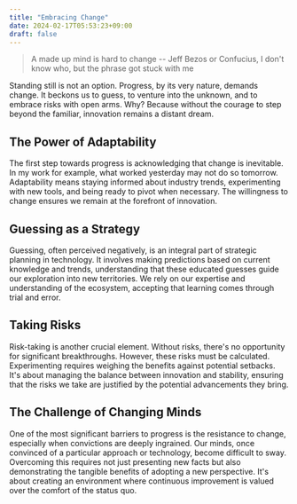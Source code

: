 ```yaml
---
title: "Embracing Change"
date: 2024-02-17T05:53:23+09:00
draft: false
---
```


> A made up mind is hard to change -- Jeff Bezos or Confucius, I don't know who, but the phrase got stuck with me

Standing still is not an option. Progress, by its very nature, demands change. It beckons us to guess, to venture into the unknown, and to embrace risks with open arms. Why? Because without the courage to step beyond the familiar, innovation remains a distant dream.

## The Power of Adaptability

The first step towards progress is acknowledging that change is inevitable. In my work for example, what worked yesterday may not do so tomorrow. Adaptability means staying informed about industry trends, experimenting with new tools, and being ready to pivot when necessary. The willingness to change ensures we remain at the forefront of innovation.


## Guessing as a Strategy

Guessing, often perceived negatively, is an integral part of strategic planning in technology. It involves making predictions based on current knowledge and trends, understanding that these educated guesses guide our exploration into new territories. We rely on our expertise and understanding of the ecosystem, accepting that learning comes through trial and error.


## Taking Risks

Risk-taking is another crucial element. Without risks, there's no opportunity for significant breakthroughs. However, these risks must be calculated. Experimenting requires weighing the benefits against potential setbacks. It's about managing the balance between innovation and stability, ensuring that the risks we take are justified by the potential advancements they bring.


## The Challenge of Changing Minds

One of the most significant barriers to progress is the resistance to change, especially when convictions are deeply ingrained. Our minds, once convinced of a particular approach or technology, become difficult to sway. Overcoming this requires not just presenting new facts but also demonstrating the tangible benefits of adopting a new perspective. It's about creating an environment where continuous improvement is valued over the comfort of the status quo.